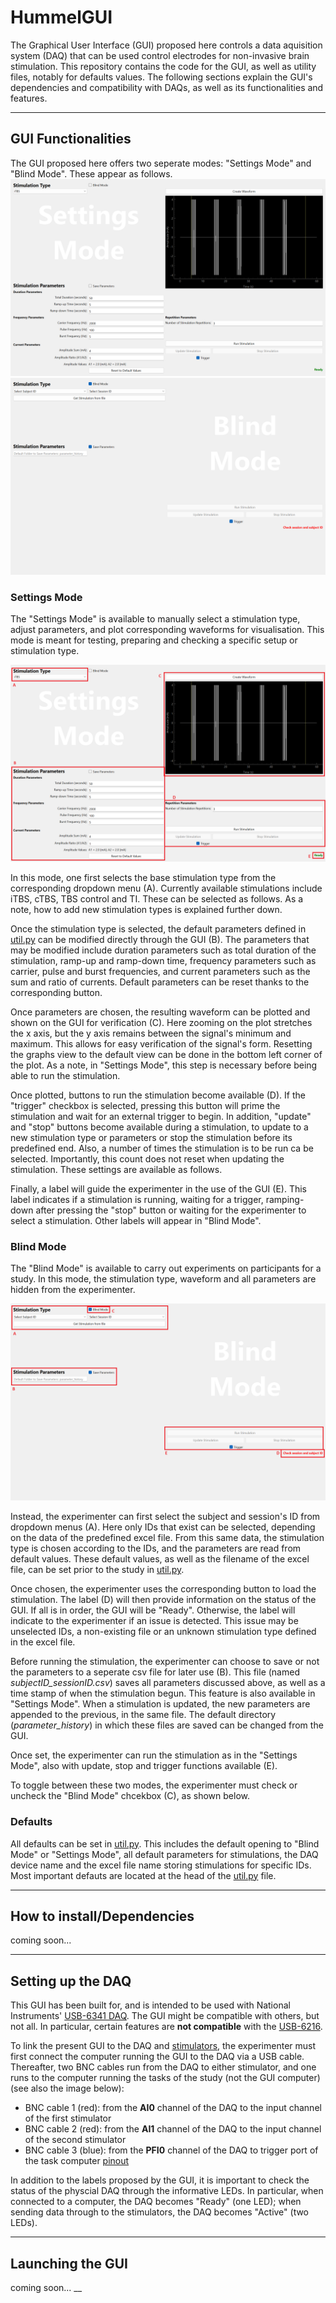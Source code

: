 # HummelGUI
The Graphical User Interface (GUI) proposed here controls a data aquisition system (DAQ) that can be used control electrodes for non-invasive brain stimulation. This repository contains the code for the GUI, as well as utility files, notably for defaults values. The following sections explain the GUI's dependencies and compatibility with DAQs, as well as its functionalities and features.
___
## GUI Functionalities
The GUI proposed here offers two seperate modes: "Settings Mode" and "Blind Mode". These appear as follows.
![clean_set](demo/settings_clean.png)
![clean_bli](demo/blind_clean.png)

### Settings Mode
The "Settings Mode" is available to manually select a stimulation type, adjust parameters, and plot corresponding waveforms for visualisation. This mode is meant for testing, preparing and checking a specific setup or stimulation type.

![settings_mode](demo/settings_mode.png)

In this mode, one first selects the base stimulation type from the corresponding dropdown menu (A). Currently available stimulations include iTBS, cTBS, TBS control and TI. These can be selected as follows. As a note, how to add new stimulation types is explained further down.

Once the stimulation type is selected, the default parameters defined in [util.py](HummelGUI/util.py) can be modified directly through the GUI (B). The parameters that may be modified include duration parameters such as total duration of the stimulation, ramp-up and ramp-down time, frequency parameters such as carrier, pulse and burst frequencies, and current parameters such as the sum and ratio of currents. Default parameters can be reset thanks to the corresponding button.

Once parameters are chosen, the resulting waveform can be plotted and shown on the GUI for verification (C). Here zooming on the plot stretches the x axis, but the y axis remains between the signal's minimum and maximum. This allows for easy verification of the signal's form. Resetting the graphs view to the default view can be done in the bottom left corner of the plot. As a note, in "Settings Mode", this step is necessary before being able to run the stimulation. 

Once plotted, buttons to run the stimulation become available (D). If the "trigger" checkbox is selected, pressing this button will prime the stimulation and wait for an external trigger to begin. In addition, "update" and "stop" buttons become available during a stimulation, to update to a new stimulation type or parameters or stop the stimulation before its predefined end. Also, a number of times the stimulation is to be run ca be selected. Importantly, this count does not reset when updating the stimulation. These settings are available as follows.

Finally, a label will guide the experimenter in the use of the GUI (E). This label indicates if a stimulation is running, waiting for a trigger, ramping-down after pressing the "stop" button or waiting for the experimenter to select a stimulation. Other labels will appear in "Blind Mode". 

### Blind Mode
The "Blind Mode" is available to carry out experiments on participants for a study. In this mode, the stimulation type, waveform and all parameters are hidden from the experimenter. 

![blind_mode](demo/blind_mode.png)

Instead, the experimenter can first select the subject and session's ID from dropdown menus (A). Here only IDs that exist can be selected, depending on the data of the predefined excel file. From this same data, the stimulation type is chosen according to the IDs, and the parameters are read from default values. These default values, as well as the filename of the excel file, can be set prior to the study in [util.py](HummelGUI/util.py).

Once chosen, the experimenter uses the corresponding button to load the stimulation. The label (D) will then provide information on the status of the GUI. If all is in order, the GUI will be "Ready". Otherwise, the label will indicate to the experimenter if an issue is detected. This issue may be unselected IDs, a non-existing file or an unknown stimulation type defined in the excel file.

Before running the stimulation, the experimenter can choose to save or not the parameters to a seperate csv file for later use (B). This file (named _subjectID_sessionID.csv_) saves all parameters discussed above, as well as a time stamp of when the stimulation begun. This feature is also available in "Settings Mode". When a stimulation is updated, the new parameters are appended to the previous, in the same file. The default directory (_parameter_history_) in which these files are saved can be changed from the GUI.

Once set, the experimenter can run the stimulation as in the "Settings Mode", also with update, stop and trigger functions available (E). 

To toggle between these two modes, the experimenter must check or uncheck the "Blind Mode" chcekbox (C), as shown below.

### Defaults
All defaults can be set in [util.py](HummelGUI/util.py). This includes the default opening to "Blind Mode" or "Settings Mode", all default parameters for stimulations, the DAQ device name and the excel file name storing stimulations for specific IDs. Most important defauts are located at the head of the [util.py](HummelGUI/util.py) file.
___
## How to install/Dependencies
coming soon...
___

## Setting up the DAQ
This GUI has been built for, and is intended to be used with National Instruments' [USB-6341 DAQ](https://www.ni.com/docs/en-US/bundle/usb-6341-specs/page/specs.html). The GUI might be compatible with others, but not all. In particular, certain features are **not compatible** with the [USB-6216](https://www.ni.com/docs/en-US/bundle/usb-6216-specs/page/specs.html).

To link the present GUI to the DAQ and [stimulators](https://www.digitimer.com/product/human-neurophysiology/peripheral-stimulators/ds5-isolated-bipolar-constant-current-stimulator/), the experimenter must first connect the computer running the GUI to the DAQ via a USB cable. Thereafter, two BNC cables run from the DAQ to either stimulator, and one runs to the computer running the tasks of the study (not the GUI computer) (see also the image below): 
- BNC cable 1 (red): from the **AI0** channel of the DAQ to the input channel of the first stimulator
- BNC cable 2 (red): from the **AI1** channel of the DAQ to the input channel of the second stimulator
- BNC cable 3 (blue): from the **PFI0** channel of the DAQ to trigger port of the task computer
[pinout](demo/pinout.png)

In addition to the labels proposed by the GUI, it is important to check the status of the physcial DAQ through the informative LEDs. In particular, when connected to a computer, the DAQ becomes "Ready" (one LED); when sending data through to the stimulators, the DAQ becomes "Active" (two LEDs).
___
## Launching the GUI
coming soon...
__

